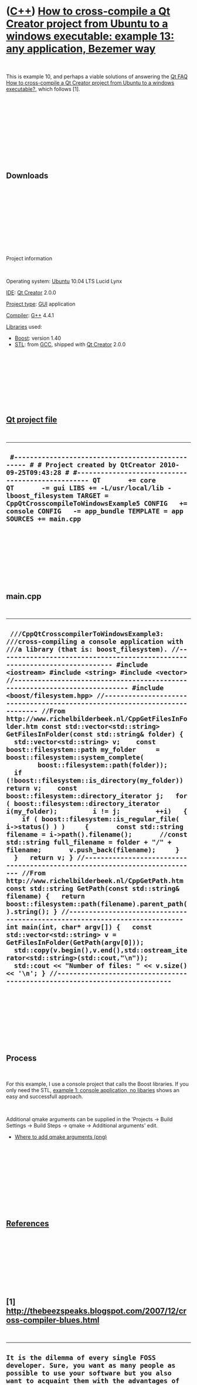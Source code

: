



 

 

 

 

 

([C++](Cpp.htm)) [How to cross-compile a Qt Creator project from Ubuntu to a windows executable: example 13: any application, Bezemer way](CppQtCrosscompileToWindowsExample13.htm)
===================================================================================================================================================================================

 

This is example 10, and perhaps a viable solutions of answering the [Qt
FAQ](CppQtFaq.htm) [How to cross-compile a Qt Creator project from
Ubuntu to a windows executable?](CppQtCrosscompileToWindows.htm), which
follows \[1\].

 

 

 

 

 

 

Downloads
---------

 

 

 

 

 

 

Project information

 

Operating system: [Ubuntu](http://www.ubuntu.com) 10.04 LTS Lucid Lynx

[IDE](CppIde.htm): [Qt Creator](CppQtCreator.htm) 2.0.0

[Project type](CppQtProjectType.htm): [GUI](CppGui.htm) application

[Compiler](CppCompiler.htm): [G++](CppGpp.htm) 4.4.1

[Libraries](CppLibrary.htm) used:

-   [Boost](CppBoost.htm): version 1.40
-   [STL](CppStl.htm): from [GCC](CppGcc.htm), shipped with [Qt
    Creator](CppQt.htm) 2.0.0

 

 

 

 

 

[Qt project file](CppQtProjectFile.htm)
---------------------------------------

 

  ------------------------------------------------------------------------------------------------------------------------------------------------------------------------------------------------------------------------------------------------------------------------------------------------------------------------------------------------------------------------
  ` #------------------------------------------------- # # Project created by QtCreator 2010-09-25T09:43:28 # #------------------------------------------------- QT       += core QT       -= gui LIBS += -L/usr/local/lib -lboost_filesystem TARGET = CppQtCrosscompileToWindowsExample5 CONFIG   += console CONFIG   -= app_bundle TEMPLATE = app SOURCES += main.cpp`
  ------------------------------------------------------------------------------------------------------------------------------------------------------------------------------------------------------------------------------------------------------------------------------------------------------------------------------------------------------------------------

 

 

 

 

 

main.cpp
--------

 

  --------------------------------------------------------------------------------------------------------------------------------------------------------------------------------------------------------------------------------------------------------------------------------------------------------------------------------------------------------------------------------------------------------------------------------------------------------------------------------------------------------------------------------------------------------------------------------------------------------------------------------------------------------------------------------------------------------------------------------------------------------------------------------------------------------------------------------------------------------------------------------------------------------------------------------------------------------------------------------------------------------------------------------------------------------------------------------------------------------------------------------------------------------------------------------------------------------------------------------------------------------------------------------------------------------------------------------------------------------------------------------------------------------------------------------------------------------------------------------------------------------------------------------------------------------------------------------------------------------------------------------------------------------------------------------------------------------------------------------------------------------------------------------------------------------------------------------------------------------------------------------------------------------------------------------
  ` ///CppQtCrosscompilerToWindowsExample3: ///cross-compiling a console application with ///a library (that is: boost_filesystem). //--------------------------------------------------------------------------- #include <iostream> #include <string> #include <vector> //--------------------------------------------------------------------------- #include <boost/filesystem.hpp> //--------------------------------------------------------------------------- //From http://www.richelbilderbeek.nl/CppGetFilesInFolder.htm const std::vector<std::string> GetFilesInFolder(const std::string& folder) {   std::vector<std::string> v;    const boost::filesystem::path my_folder     = boost::filesystem::system_complete(         boost::filesystem::path(folder));    if (!boost::filesystem::is_directory(my_folder)) return v;    const boost::filesystem::directory_iterator j;   for ( boost::filesystem::directory_iterator i(my_folder);         i != j;         ++i)   {     if ( boost::filesystem::is_regular_file( i->status() ) )     {       const std::string filename = i->path().filename();       //const std::string full_filename = folder + "/" + filename;       v.push_back(filename);     }   }   return v; } //--------------------------------------------------------------------------- //From http://www.richelbilderbeek.nl/CppGetPath.htm const std::string GetPath(const std::string& filename) {   return boost::filesystem::path(filename).parent_path().string(); } //--------------------------------------------------------------------------- int main(int, char* argv[]) {   const std::vector<std::string> v = GetFilesInFolder(GetPath(argv[0]));   std::copy(v.begin(),v.end(),std::ostream_iterator<std::string>(std::cout,"\n"));   std::cout << "Number of files: " << v.size() << '\n'; } //---------------------------------------------------------------------------`
  --------------------------------------------------------------------------------------------------------------------------------------------------------------------------------------------------------------------------------------------------------------------------------------------------------------------------------------------------------------------------------------------------------------------------------------------------------------------------------------------------------------------------------------------------------------------------------------------------------------------------------------------------------------------------------------------------------------------------------------------------------------------------------------------------------------------------------------------------------------------------------------------------------------------------------------------------------------------------------------------------------------------------------------------------------------------------------------------------------------------------------------------------------------------------------------------------------------------------------------------------------------------------------------------------------------------------------------------------------------------------------------------------------------------------------------------------------------------------------------------------------------------------------------------------------------------------------------------------------------------------------------------------------------------------------------------------------------------------------------------------------------------------------------------------------------------------------------------------------------------------------------------------------------------------------

 

 

 

 

 

Process
-------

 

For this example, I use a console project that calls the Boost
libraries. If you only need the STL, [example 1: console application, no
libaries](CppQtCrosscompileToWindowsExample1.htm) shows an easy and
successfull approach.

 

Additional qmake arguments can be supplied in the 'Projects -&gt; Build
Settings -&gt; Build Steps -&gt; qmake -&gt; Additional arguments' edit.

-   [Where to add qmake
    arguments (png)](CppQtCrosscompileToWindowsExample5.png)

 

 

 

 

 

 

[References](CppReferences.htm)
-------------------------------

 

 

 

 

 

\[1\] http://thebeezspeaks.blogspot.com/2007/12/cross-compiler-blues.html
-------------------------------------------------------------------------

 

  -------------------------------------------------------------------------------------------------------------------------------------------------------------------------------------------------------------------------------------------------------------------------------------------------------------------------------------------------------------------------------------------------------------------------------------------------------------------------------------------------------------------------------------------------------------------------------------------------------------------------------------------------------------------------------------------------------------------------------------------------------------------------------------------------------------------------------------------------------------------------------------------------------------------------------------------------------------------------------------------------------------------------------------------------------------------------------------------------------------------------------------------------------------------------------------------------------------------------------------------------------------------------------------------------------------------------------------------------------------------------------------------------------------------------------------------------------------------------------------------------------------------------------------------------------------------------------------------------------------------------------------------------------------------------------------------------------------------------------------------------------------------------------------------------------------------------------------------------------------------------------------------------------------------------------------------------------------------------------------------------------------------------------------------------------------------------------------------------------------------------------------------------------------------------------------------------------------------------------------------------------------------------------------------------------------------------------------------------------------------------------------------------------------------------------------------------------------------------------------------------------------------------------------------------------------------------------------------------------------------------------------------------------------------------------------------------------------------------------------------------------------------------------------------------------------------------------------------------------------------------------------------------------------------------------------------------------------------------------------------------------------------------------------------------------------------------------------------------------------------------------------------------------------------------------------------------------------------------------------------------------------------------------------------------------------------------------------------------------------------------------------------------------------------------------------------------------------------------------------------------------------------------------------------------------------------------------------------------------------------------------------------------------------------------------------------------------------------------------------------------------------------------------------------------------------------------------------------------------------------------------------------------------------------------------------------------------------------------------------------------------------------------------------------------------------------------------------------------------------------------------------------------------------------------------------------------------------------------------------------------------------------------------------------------------------------------------------------------------------------------------------------------------------------------------------------------------------------------------------------------------------------------------------------------------------------------------------------------------------------------------------------------------------------------------------------------------------------------------------------------------------------------------------------------------------------------------------------------------------------------------------------------------------------------------------------------------------------------------------------------------------------------------------------------------------------------------------------------------------------------------------------------------------------------------------------------------------------------------------------------------------------------------------------------------------------------------------------------------------------------------------------------------------------------------------------------------------------------------------------------------------------------------------------------------------------------------------------------------------------------------------------------------------------------------------------------------------------------------------------------------------------------------------------------------------------------------------------------------------------------------------------------------------------------------------------------------------------------------------------------------------------------------------------------------------------------------------------------------------------------------------------------------------------------------------------------------------------------------------------------------------------------------------------------------------------------------------------------------------------------------------------------------------------------------------------------------------------------------------------------------------------------------------------------------------------------------------------------------------------------------------------------------------------------------------------------------------------------------------------------------------------------------------------------------------------------------------------------------------------------------------------------------------------------------------------------------------------------------------------------------------------------------------------------------------------------------------------------------------------------------------------------------------------------------------------------------------------------------------------------------------------------------------------------------------------------------------------------------------------------------------------------------------------------------------------------------------------------------------------------------------------------------------------------------------------------------------------------------------------------------------------------------------------------------------------------------------------------------------------------------------------------------------------------------------------------------------------------------------------------------------------------------------------------------------------------------------------------------------------------------------------------------------------------------------------------------------------------------------------------------------------------------------------------------------------------------------------------------------------------------------------------------------------------------------------------------------------------------------------------------------------------------------------------------------------------------------------------------------------------------------------------------------------------------------------------------------------------------------------------------------------------------------------------------------------------------------------------------------------------------------------------------------------------------------------------------------------------------------------------------------------------------------------------------------------------------------------------------------------------------------------------------------------------------------------------------------------------------------------------------------------------------------------------------------------------------------------------------------------------------------------------------------------------------------------------------------------------------------------------------------------------------------------------------------------------------------------------------------------------------------------------------------------------------------------------------------------------------------------------------------------------------------------------------------------------------------------------------------------------------------------------------------------------------------------------------------------------------------------------------------------------------------------------------------------------------------------------------------------------------------------------------------------------------------------------------------------------------------------------------------------------------------------------------------------------------------------------------------------------------------------
  ` It is the dilemma of every single FOSS developer. Sure, you want as many people as possible to use your software but you also want to acquaint them with the advantages of FOSS as well. Some developers think it is a non-question: they don't give portability a single thought. Others do, but think it is better to force users by not making their program available under other Operating Systems. "If you want to use my program, that's cool, but switch to Linux first". Other developers, like me, think that it is better to let people use FOSS software under their current Operating System because nobody will make the switch for a single program. It is the strategy that projects like Firefox are using too. It is based on the presumption that when the reasons for switching are piling up the transition is less painful because they can continue to use the programs they know and love.  But that puts us developers into an another painful dilemma. In order to provide these packages we have to have access to these platforms. And that is not something we do lightly. First of all, there is the cost. Commercial Operating Systems are expensive - and let's face it - a pain in the neck due to all the copy protection features. Apart from that, why should you burden yourself with a more complex configuration, another development system and a new learning curve?  Well, there is a solution but it has it's drawbacks too: cross compilation. That means you can continue to use your current Operating System and development system but still are able to support other platforms. It seems too good to be true and - frankly - it is. Almost no distribution has cross development packages in its repository and I think that is a shame. Sure, you can try to compile them yourself but - believe me - that ain't that easy. I have been considering cross compilation for a long time because I didn't want to turn to a MS-Windows machine each and every time I wanted to make a new release. It is really a question of dependency because I always have to rely on my employer to provide such a beast. I run Linux at home and nothing else.  The procedure was always the same. Convert the sources to Microsoft text, put them on a memory stick, take the memory stick wherever the MS-Windows machine was located, copy the sources to the system, compile them, test the compilants, make the package, copy the package back on the memory stick, take the stick home, mount the stick, copy the package to the proper location and we're done. It was even worse when I switched employers because I had to rebuild the entire development system. It usually doesn't come on a vanilla MS-Windows machine nowadays, you know. Who's gonna use a C compiler when you're an IT consultant? Don't bug me with comments like doing this stuff during working hours. We got lunchtime and there is also overtime. It doesn't take me hours to make a package of a simple project, it's more like minutes.  But like I said, cross compilation isn't easy as well. A lot of information is outdated and when not it is mindboggingly complicated. I'm not afraid to compile KOffice or other 50 meg source packages - as a matter of fact that is the standard routine here since I'm still using SUSE 9.2. Never change a running system - but that is not important right now. Another consideration is that just because cross compilation is so complicated I'm afraid to break my current development system. Two compilers on the same system: is that gonna work?  I can tell you that it works. It works even very well. But you have to know where to start and how to get started. A good start is a simple script by Volker Grabsch that builds an MS-Windows C cross compiler and comes with a host of libraries. Just download it - I assume you know how to unpack a .tar.gz - and make a few simple preparations. First of all you have to decide where your compiler is going to reside. I chose /opt/mingw but any other location is alright too. Just remember to edit your .bashrc script in order to change $PATH:      export PATH=/opt/mingw/bin:$PATH  Next, create the directory. If you're afraid that the script might touch your current development environment, be sure you give yourself full access because you can run the entire script under your current user account:      su     cd /opt     mkdir mingw     chown habe mingw     chgrp users mingw     exit  Be sure to use the user account settings appropriate for your system; this is just an example. Next, make a tiny adjustment to the script. Don't take another route, you won't get a proper compilant. Line 96 to be exact:      PREFIX="/opt/mingw"  Now run it. Take a coffee and wait. Make it a big one. If all goes well you'll end up with a cross compiler in /opt/mingw and you're almost ready to run. You probably will have to make a few adjustments to your Makefile:      CC=$(CROSS)gcc     LD=$(CROSS)ld     AR=$(CROSS)ar  You may have to add a few others, depending on your project. Please refer to this page on cross compilation or the comments on the freshmeat page. All you have to do is type this:      make CROSS="i386-mingw32msvc-"  Depending on your project this may be a bit more complex, but now you got plenty of links to solve these issues. If you're using configure, all you have to do is:      ./configure --host="i386-mingw32msvc"     make  or this:      ./configure --target="i386-mingw32msvc"     make  Whatever works for you. In my case, it worked fine and I was very happy. So I got reckless and thought I could do the same for MS-DOS. I did some research and found the proper packages. Seemed easy enough, so I downloaded the binutils, crx and gcc packages, became root and installed them with:      rpm -Uvh package.rpm  Not much happened. I usually don't use source RPMs since I prefer .tar.gz. I faintly remembered that the last time I used them the beast built a binary package that I could install as usual. But that was several years ago. It could be a lapse of memory, I'm getting older too. After some time I found that they had wound up at /usr/src/packages and that was it. Note this location can be different on your system, you will have to find out for yourself. I decided to build them:      rpmbuild -bb djcrx.spec     rpmbuild -bb djcross-binutils.spec  It took another coffee, but there was nothing wrong with that. I ended up with two beautiful packages in RPMS:      rpm -Uvh djcrx-2.04pre-5.noarch.rpm     rpm -Uvh djcross-binutils-2.17-5.i686.rpm  Okay, next one:      rpmbuild -bb djcross-gcc.spec  Several requirements were not met. I had to have GNAT (what the hell is that??) and older versions of autoconf and automake. Now we're getting in dangerous territory. Two different versions of such crucial tools? Are they completely insane?! I found GNAT. That is an Ada compiler. Well, I can always remove them later. I installed those from DVD. Then the next hurdle, autoconf. I got that one from the GNU repository. First, I check where my autoconf was:      which autoconf  Then I built the old autoconf as a regular user:      ./configure     make  Finally I figured out where the beast would install itself:      make -n install  That proved to be /usr/local/bin. Fair enough. So I ran make install as superuser and renamed all executables, e.g.:      cd /usr/local/bin     mv autoconf autoconf-2.13  So, I had managed to resolve most - if not all - dependencies. I just had to edit the specfile (the horror):      sed -e 's:^\(AUTOCONF_OLD=\).*$:\1/usr/local/bin/autoconf-2.13:' \     -e 's:^\(AUTOHEADER_OLD=\).*$:\1/usr/local/bin/autoheader-2.13:' \  Now try again:      rpmbuild -bb --nodeps djcross-gcc.spec  And yes, it ran, it ran!! I took a coffee. I took another one. My girlfiend was sleeping on the bench by now. I made another pot of coffee. Hours were ticking by. It seemed as if the beast was building and rebuilding itself over and over again. The city was completely silent by now. And then the ultimate disaster: the Ada compiler build broke off with an error. Obviously, the build tried to create a whole bunch of compilers, not only C. For my own projects, I only use C. I do not create much F77, Ada or C++ packages for myself or others - zero to be exact - nor do I have any intention to do so. I went to study the spec file again. It seemed you could switch off several compiler builds, which is alright with me. I only want C. So I changed these lines:      --enable-languages=c,ada \     --enable-languages=c,c++,f95,objc,obj-c++,ada || exit 1  to this:      --enable-languages=c \     --enable-languages=c || exit 1  No mercy! Then I prepared another pot of coffee, sighed and tried again. Several hours later, the beast was done. Victory! I've done it, I've done it! It may or may not run, but I have completed the build! Out came a tiny 7 meg RPM.. Now install:      rpm -Uvh djcross-gcc-4.2.2-12ap.i686.rpm  I tested it and it worked fine:      make CROSS="i586-pc-msdosdjgpp-"  It installs itself into /usr/bin, but now I know that is not a problem. I was appalled by the way I had to make this work. It is these kind of builds that gives Linux a bad rap. And why? It is possible to change an old autoconf to new ones. It is easy to add a simple README or make a simple webpage concerning cross compilation that is not outdated. There is a lesson to be learned here, especially for those who maintain these cross compilation packages. Don't take the easy way, make a little effort. It does not only help FOSS, but also benefits your prospect users. If you don't take their way, they take the highway.  At least, for me the work is done. I'm very happy with my uptodate cross compilers since I can do all my compilation and packaging in the comfort of my Linux box. That's worth a night of hacking and a annoyed girlfriend, isn't it. Well, where the girlfriend is concerned, I'm not too sure.. ;-) `
  -------------------------------------------------------------------------------------------------------------------------------------------------------------------------------------------------------------------------------------------------------------------------------------------------------------------------------------------------------------------------------------------------------------------------------------------------------------------------------------------------------------------------------------------------------------------------------------------------------------------------------------------------------------------------------------------------------------------------------------------------------------------------------------------------------------------------------------------------------------------------------------------------------------------------------------------------------------------------------------------------------------------------------------------------------------------------------------------------------------------------------------------------------------------------------------------------------------------------------------------------------------------------------------------------------------------------------------------------------------------------------------------------------------------------------------------------------------------------------------------------------------------------------------------------------------------------------------------------------------------------------------------------------------------------------------------------------------------------------------------------------------------------------------------------------------------------------------------------------------------------------------------------------------------------------------------------------------------------------------------------------------------------------------------------------------------------------------------------------------------------------------------------------------------------------------------------------------------------------------------------------------------------------------------------------------------------------------------------------------------------------------------------------------------------------------------------------------------------------------------------------------------------------------------------------------------------------------------------------------------------------------------------------------------------------------------------------------------------------------------------------------------------------------------------------------------------------------------------------------------------------------------------------------------------------------------------------------------------------------------------------------------------------------------------------------------------------------------------------------------------------------------------------------------------------------------------------------------------------------------------------------------------------------------------------------------------------------------------------------------------------------------------------------------------------------------------------------------------------------------------------------------------------------------------------------------------------------------------------------------------------------------------------------------------------------------------------------------------------------------------------------------------------------------------------------------------------------------------------------------------------------------------------------------------------------------------------------------------------------------------------------------------------------------------------------------------------------------------------------------------------------------------------------------------------------------------------------------------------------------------------------------------------------------------------------------------------------------------------------------------------------------------------------------------------------------------------------------------------------------------------------------------------------------------------------------------------------------------------------------------------------------------------------------------------------------------------------------------------------------------------------------------------------------------------------------------------------------------------------------------------------------------------------------------------------------------------------------------------------------------------------------------------------------------------------------------------------------------------------------------------------------------------------------------------------------------------------------------------------------------------------------------------------------------------------------------------------------------------------------------------------------------------------------------------------------------------------------------------------------------------------------------------------------------------------------------------------------------------------------------------------------------------------------------------------------------------------------------------------------------------------------------------------------------------------------------------------------------------------------------------------------------------------------------------------------------------------------------------------------------------------------------------------------------------------------------------------------------------------------------------------------------------------------------------------------------------------------------------------------------------------------------------------------------------------------------------------------------------------------------------------------------------------------------------------------------------------------------------------------------------------------------------------------------------------------------------------------------------------------------------------------------------------------------------------------------------------------------------------------------------------------------------------------------------------------------------------------------------------------------------------------------------------------------------------------------------------------------------------------------------------------------------------------------------------------------------------------------------------------------------------------------------------------------------------------------------------------------------------------------------------------------------------------------------------------------------------------------------------------------------------------------------------------------------------------------------------------------------------------------------------------------------------------------------------------------------------------------------------------------------------------------------------------------------------------------------------------------------------------------------------------------------------------------------------------------------------------------------------------------------------------------------------------------------------------------------------------------------------------------------------------------------------------------------------------------------------------------------------------------------------------------------------------------------------------------------------------------------------------------------------------------------------------------------------------------------------------------------------------------------------------------------------------------------------------------------------------------------------------------------------------------------------------------------------------------------------------------------------------------------------------------------------------------------------------------------------------------------------------------------------------------------------------------------------------------------------------------------------------------------------------------------------------------------------------------------------------------------------------------------------------------------------------------------------------------------------------------------------------------------------------------------------------------------------------------------------------------------------------------------------------------------------------------------------------------------------------------------------------------------------------------------------------------------------------------------------------------------------------------------------------------------------------------------------------------------------------------------------------------------------------------------------------------------------------------------------------------------------------------------------------------------------------------------------------------------------------------------------------------------------------------------------------------------------------------------------------------------------------------------------------------------------------------------------------------------------------------------------------------------------------------------------------------------------------------------------------------------------------------------------------

 

 

 

 

 

\[2\] http://freshmeat.net/projects/mingw\_cross\_env/?branch\_id=70526&release\_id=268378
------------------------------------------------------------------------------------------

 

 

 

 

 





 

[![Valid XHTML 1.0 Strict](valid-xhtml10.png){width="88"
height="31"}](http://validator.w3.org/check?uri=referer)
